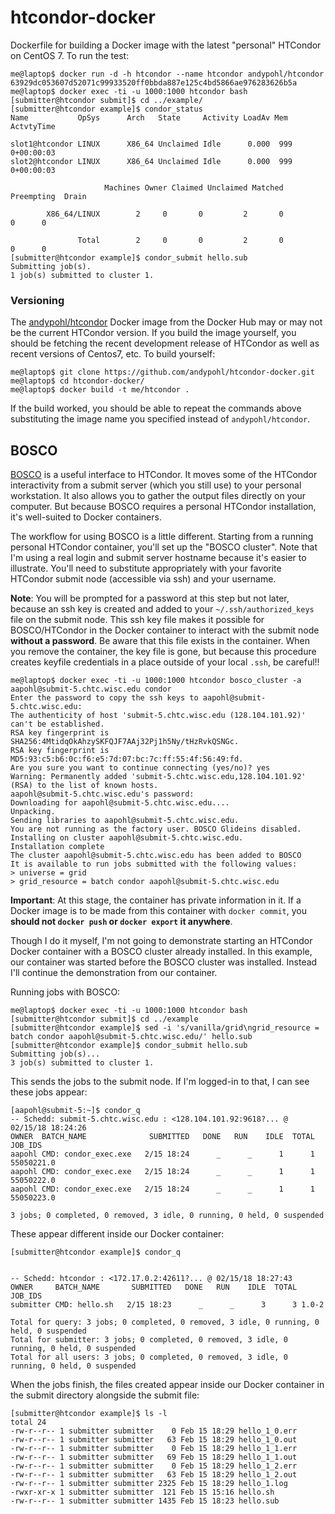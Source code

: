 # htcondor-docker
Dockerfile for building a Docker image with the latest "personal" HTCondor on CentOS 7.  To run the test:
```
me@laptop$ docker run -d -h htcondor --name htcondor andypohl/htcondor
63929dc053607d52071c99933520ff0bbda887e125c4bd5866ae976283626b5a
me@laptop$ docker exec -ti -u 1000:1000 htcondor bash
[submitter@htcondor submit]$ cd ../example/
[submitter@htcondor example]$ condor_status
Name           OpSys      Arch   State     Activity LoadAv Mem   ActvtyTime

slot1@htcondor LINUX      X86_64 Unclaimed Idle      0.000  999  0+00:00:03
slot2@htcondor LINUX      X86_64 Unclaimed Idle      0.000  999  0+00:00:03

                     Machines Owner Claimed Unclaimed Matched Preempting  Drain

        X86_64/LINUX        2     0       0         2       0          0      0

               Total        2     0       0         2       0          0      0
[submitter@htcondor example]$ condor_submit hello.sub
Submitting job(s).
1 job(s) submitted to cluster 1.
```

### Versioning
The [andypohl/htcondor](https://hub.docker.com/r/andypohl/htcondor/) Docker image from the Docker Hub may or may not be the current HTCondor version.  If you build the image yourself, you should be fetching the recent development release of HTCondor as well as recent versions of Centos7, etc.  To build yourself:

```
me@laptop$ git clone https://github.com/andypohl/htcondor-docker.git
me@laptop$ cd htcondor-docker/
me@laptop$ docker build -t me/htcondor .
```

If the build worked, you should be able to repeat the commands above substituting the image name you specified instead of `andypohl/htcondor`.

## BOSCO

[BOSCO](https://bosco.opensciencegrid.org/) is a useful interface to HTCondor.  It moves some of the HTCondor interactivity from a submit server (which you still use) to your personal workstation.  It also allows you to gather the output files directly on your computer.  But because BOSCO requires a personal HTCondor installation, it's well-suited to Docker containers.

The workflow for using BOSCO is a little different.  Starting from a running personal HTCondor container, you'll set up the "BOSCO cluster".  Note that I'm using a real login and submit server hostname because it's easier to illustrate.  You'll need to substitute appropriately with your favorite HTCondor submit node (accessible via ssh) and your username.  

**Note**: You will be prompted for a password at this step but not later, because an ssh key is created and added to your `~/.ssh/authorized_keys` file on the submit node.  This ssh key file makes it possible for BOSCO/HTCondor in the Docker container to interact with the submit node **without a password**.  Be aware that this file exists in the container.  When you remove the container, the key file is gone, but because this procedure creates keyfile credentials in a place outside of your local `.ssh`, be careful!! 

```
me@laptop$ docker exec -ti -u 1000:1000 htcondor bosco_cluster -a aapohl@submit-5.chtc.wisc.edu condor
Enter the password to copy the ssh keys to aapohl@submit-5.chtc.wisc.edu:
The authenticity of host 'submit-5.chtc.wisc.edu (128.104.101.92)' can't be established.
RSA key fingerprint is SHA256:4MtidqOkAhzySKFQJF7AAj32Pj1h5Ny/tHzRvkQSNGc.
RSA key fingerprint is MD5:93:c5:b6:0c:f6:e5:7d:07:bc:7c:ff:55:4f:56:49:fd.
Are you sure you want to continue connecting (yes/no)? yes
Warning: Permanently added 'submit-5.chtc.wisc.edu,128.104.101.92' (RSA) to the list of known hosts.
aapohl@submit-5.chtc.wisc.edu's password: 
Downloading for aapohl@submit-5.chtc.wisc.edu....
Unpacking.
Sending libraries to aapohl@submit-5.chtc.wisc.edu.
You are not running as the factory user. BOSCO Glideins disabled.
Installing on cluster aapohl@submit-5.chtc.wisc.edu.
Installation complete
The cluster aapohl@submit-5.chtc.wisc.edu has been added to BOSCO
It is available to run jobs submitted with the following values:
> universe = grid
> grid_resource = batch condor aapohl@submit-5.chtc.wisc.edu
```

**Important**: At this stage, the container has private information in it.  If a Docker image is to be made from this container with `docker commit`, you **should not `docker push` or `docker export` it anywhere**.  

Though I do it myself, I'm not going to demonstrate starting an HTCondor Docker container with a BOSCO cluster already installed.  In this example, our container was started before the BOSCO cluster was installed.  Instead I'll continue the demonstration from our container.

Running jobs with BOSCO:
```
me@laptop$ docker exec -ti -u 1000:1000 htcondor bash
[submitter@htcondor submit]$ cd ../example
[submitter@htcondor example]$ sed -i 's/vanilla/grid\ngrid_resource = batch condor aapohl@submit-5.chtc.wisc.edu/' hello.sub
[submitter@htcondor example]$ condor_submit hello.sub 
Submitting job(s)...
3 job(s) submitted to cluster 1.
```
This sends the jobs to the submit node.  If I'm logged-in to that, I can see these jobs appear:

```
[aapohl@submit-5:~]$ condor_q
-- Schedd: submit-5.chtc.wisc.edu : <128.104.101.92:9618?... @ 02/15/18 18:24:26
OWNER  BATCH_NAME              SUBMITTED   DONE   RUN    IDLE  TOTAL JOB_IDS
aapohl CMD: condor_exec.exe   2/15 18:24      _      _      1      1 55050221.0
aapohl CMD: condor_exec.exe   2/15 18:24      _      _      1      1 55050222.0
aapohl CMD: condor_exec.exe   2/15 18:24      _      _      1      1 55050223.0

3 jobs; 0 completed, 0 removed, 3 idle, 0 running, 0 held, 0 suspended
```

These appear different inside our Docker container:

```
[submitter@htcondor example]$ condor_q


-- Schedd: htcondor : <172.17.0.2:42611?... @ 02/15/18 18:27:43
OWNER     BATCH_NAME       SUBMITTED   DONE   RUN    IDLE  TOTAL JOB_IDS
submitter CMD: hello.sh   2/15 18:23      _      _      3      3 1.0-2

Total for query: 3 jobs; 0 completed, 0 removed, 3 idle, 0 running, 0 held, 0 suspended 
Total for submitter: 3 jobs; 0 completed, 0 removed, 3 idle, 0 running, 0 held, 0 suspended 
Total for all users: 3 jobs; 0 completed, 0 removed, 3 idle, 0 running, 0 held, 0 suspended
```

When the jobs finish, the files created appear inside our Docker container in the submit directory alongside the submit file:

```
[submitter@htcondor example]$ ls -l
total 24
-rw-r--r-- 1 submitter submitter    0 Feb 15 18:29 hello_1_0.err
-rw-r--r-- 1 submitter submitter   63 Feb 15 18:29 hello_1_0.out
-rw-r--r-- 1 submitter submitter    0 Feb 15 18:29 hello_1_1.err
-rw-r--r-- 1 submitter submitter   69 Feb 15 18:29 hello_1_1.out
-rw-r--r-- 1 submitter submitter    0 Feb 15 18:29 hello_1_2.err
-rw-r--r-- 1 submitter submitter   63 Feb 15 18:29 hello_1_2.out
-rw-r--r-- 1 submitter submitter 2325 Feb 15 18:29 hello_1.log
-rwxr-xr-x 1 submitter submitter  121 Feb 15 15:16 hello.sh
-rw-r--r-- 1 submitter submitter 1435 Feb 15 18:23 hello.sub
```
